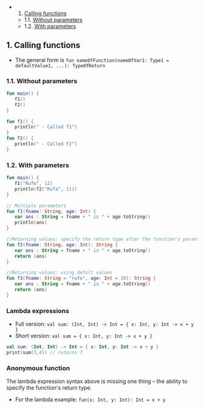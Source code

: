 <!-- vscode-markdown-toc -->
* 1. [Calling functions](#Callingfunctions)
	* 1.1. [Without parameters](#Withoutparameters)
	* 1.2. [With parameters](#Withparameters)

<!-- vscode-markdown-toc-config
	numbering=true
	autoSave=true
	/vscode-markdown-toc-config -->
<!-- /vscode-markdown-toc -->
##  1. <a name='Callingfunctions'></a>Calling functions

- The general form is `fun nameOfFunction(nameOfVar1: Type1 = defaultValue1, ...): TypeOfReturn`
  
###  1.1. <a name='Withoutparameters'></a>Without parameters

``` kt
fun main() {
   f1()
   f2()
}

fun f1() {
   println(" - Called f1")
}
fun f2() {
   println(" - Called f2")
}
```

###  1.2. <a name='Withparameters'></a>With parameters

``` kt
fun main() {
   f1("Rufo", 12)
   println(f2("Rufa", 11))
}

// Multiple parameters
fun f1(fname: String, age: Int) {
   var ans : String = fname + " is " + age.toString()
   println(ans)
}

//Returning values: specify the return type after the function's parantheses
fun f2(fname: String, age: Int): String {
   var ans : String = fname + " is " + age.toString()
   return (ans)
}

//Returning values: using defult values
fun f3(fname: String = "rufo", age: Int = 10): String {
   var ans : String = fname + " is " + age.toString()
   return (ans)
}
```

### Lambda expressions

- Full version: `val sum: (Int, Int) -> Int = { x: Int, y: Int -> x + y }`
- Short version: `val sum = { x: Int, y: Int -> x + y }`
 
``` kt
val sum: (Int, Int) -> Int = { x: Int, y: Int -> x + y }
print(sum(3,4)) // returns 7
```

### Anonymous function
The lambda expression syntax above is missing one thing – the ability to specify the function's return type. 

- For the lambda example: `fun(x: Int, y: Int): Int = x + y`
